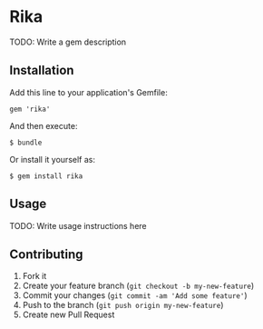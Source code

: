 # Rika

TODO: Write a gem description

## Installation

Add this line to your application's Gemfile:

    gem 'rika'

And then execute:

    $ bundle

Or install it yourself as:

    $ gem install rika

## Usage

TODO: Write usage instructions here

## Contributing

1. Fork it
2. Create your feature branch (`git checkout -b my-new-feature`)
3. Commit your changes (`git commit -am 'Add some feature'`)
4. Push to the branch (`git push origin my-new-feature`)
5. Create new Pull Request
